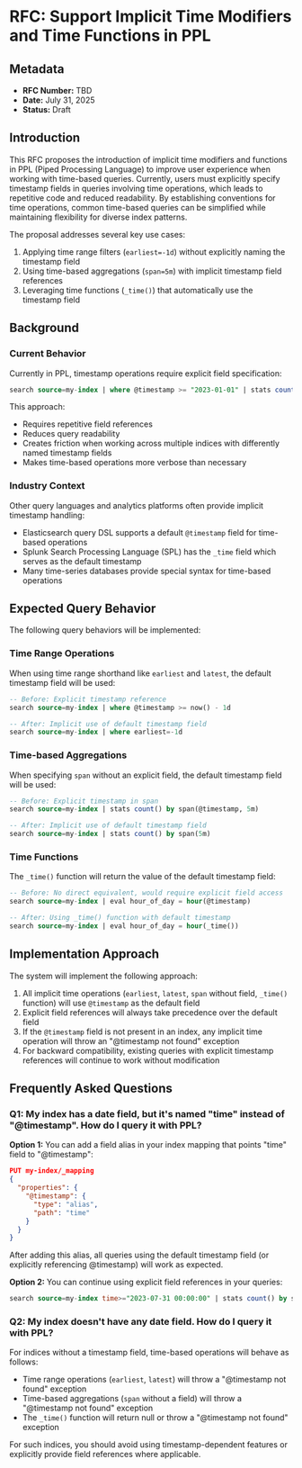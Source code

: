 # RFC: Support Implicit Time Modifiers and Time Functions in PPL

## Metadata
- **RFC Number:** TBD
- **Date:** July 31, 2025
- **Status:** Draft

## Introduction

This RFC proposes the introduction of implicit time modifiers and functions in PPL (Piped Processing Language) to improve user experience when working with time-based queries. Currently, users must explicitly specify timestamp fields in queries involving time operations, which leads to repetitive code and reduced readability. By establishing conventions for time operations, common time-based queries can be simplified while maintaining flexibility for diverse index patterns.

The proposal addresses several key use cases:
1. Applying time range filters (`earliest=-1d`) without explicitly naming the timestamp field
2. Using time-based aggregations (`span=5m`) with implicit timestamp field references
3. Leveraging time functions (`_time()`) that automatically use the timestamp field

## Background

### Current Behavior

Currently in PPL, timestamp operations require explicit field specification:

```sql
search source=my-index | where @timestamp >= "2023-01-01" | stats count() by span(@timestamp, 1h)
```

This approach:
- Requires repetitive field references
- Reduces query readability
- Creates friction when working across multiple indices with differently named timestamp fields
- Makes time-based operations more verbose than necessary

### Industry Context

Other query languages and analytics platforms often provide implicit timestamp handling:

- Elasticsearch query DSL supports a default `@timestamp` field for time-based operations
- Splunk Search Processing Language (SPL) has the `_time` field which serves as the default timestamp
- Many time-series databases provide special syntax for time-based operations

## Expected Query Behavior

The following query behaviors will be implemented:

### Time Range Operations

When using time range shorthand like `earliest` and `latest`, the default timestamp field will be used:

```sql
-- Before: Explicit timestamp reference
search source=my-index | where @timestamp >= now() - 1d

-- After: Implicit use of default timestamp field
search source=my-index | where earliest=-1d
```

### Time-based Aggregations

When specifying `span` without an explicit field, the default timestamp field will be used:

```sql
-- Before: Explicit timestamp in span
search source=my-index | stats count() by span(@timestamp, 5m)

-- After: Implicit use of default timestamp field
search source=my-index | stats count() by span(5m)
```

### Time Functions

The `_time()` function will return the value of the default timestamp field:

```sql
-- Before: No direct equivalent, would require explicit field access
search source=my-index | eval hour_of_day = hour(@timestamp)

-- After: Using _time() function with default timestamp
search source=my-index | eval hour_of_day = hour(_time())
```

## Implementation Approach

The system will implement the following approach:

1. All implicit time operations (`earliest`, `latest`, `span` without field, `_time()` function) will use `@timestamp` as the default field
2. Explicit field references will always take precedence over the default field
3. If the `@timestamp` field is not present in an index, any implicit time operation will throw an "@timestamp not found" exception
4. For backward compatibility, existing queries with explicit timestamp references will continue to work without modification

## Frequently Asked Questions

### Q1: My index has a date field, but it's named "time" instead of "@timestamp". How do I query it with PPL?

**Option 1:** You can add a field alias in your index mapping that points "time" field to "@timestamp":

```json
PUT my-index/_mapping
{
  "properties": {
    "@timestamp": {
      "type": "alias",
      "path": "time"
    }
  }
}
```

After adding this alias, all queries using the default timestamp field (or explicitly referencing @timestamp) will work as expected.

**Option 2:** You can continue using explicit field references in your queries:

```sql
search source=my-index time>="2023-07-31 00:00:00" | stats count() by span(time, 5m)
```

### Q2: My index doesn't have any date field. How do I query it with PPL?

For indices without a timestamp field, time-based operations will behave as follows:

- Time range operations (`earliest`, `latest`) will throw a "@timestamp not found" exception
- Time-based aggregations (`span` without a field) will throw a "@timestamp not found" exception
- The `_time()` function will return null or throw a "@timestamp not found" exception

For such indices, you should avoid using timestamp-dependent features or explicitly provide field references where applicable.
